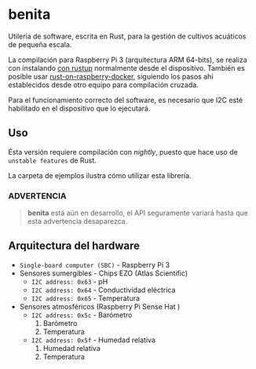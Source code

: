 benita
======

Utilería de software, escrita en Rust, para la gestión de cultivos acuáticos de pequeña escala.

La compilación para Raspberry Pi 3 (arquitectura ARM 64-bits), se realiza con instalando [con rustup](https://www.rust-lang.org/es-ES/install.html) normalmente desde el dispositivo. También es posible usar [rust-on-raspberry-docker](https://github.com/Ragnaroek/rust-on-raspberry-docker), siguiendo los pasos ahí establecidos desde otro equipo para compilación cruzada.

Para el funcionamiento correcto del software, es necesario que I2C esté habilitado en el dispositivo que lo ejecutará.

## Uso

Ésta versión requiere compilación con _nightly_, puesto que hace uso de `unstable features` de Rust.

La carpeta de ejemplos ilustra cómo utilizar esta librería.

### ADVERTENCIA

> **benita** está aún en desarrollo, el API seguramente variará hasta que esta advertencia desaparezca.


## Arquitectura del hardware

*   `Single-board computer (SBC)` - Raspberry Pi 3
*   Sensores sumergibles - Chips EZO (Atlas Scientific)
    *   `I2C address: 0x63` - pH
    *   `I2C address: 0x64` - Conductividad eléctrica
    *   `I2C address: 0x65` - Temperatura
*   Sensores atmosféricos (Raspberry Pi Sense Hat )
    * `I2C address: 0x5c` - Barómetro
        1. Barómetro
        2. Temperatura
    * `I2C address: 0x5f` - Humedad relativa
        1. Humedad relativa
        2. Temperatura
